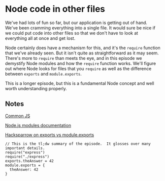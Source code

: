 # Node code in other files

We've had lots of fun so far, but our application is getting out of hand.  We've been cramming everything into a single file.  It would sure be nice if we could put code into other files so that we don't have to look at everything all at once and get lost.

Node certainly does have a mechanism for this, and it's the `require` function that we've already seen.   But it isn't quite as straightforward as it may seem.  There's more to `require` than meets the eye, and in this episode we demystify Node modules and how the `require` function works.  We'll figure out where Node looks for files that you `require` as well as the difference between `exports` and `module.exports`.

This is a longer episode, but this is a fundamental Node concept and well worth understanding properly.

## Notes

[Common JS](http://www.commonjs.org/)

[Node.js modules documentation](http://nodejs.org/api/modules.html)

[Hacksparrow on exports vs module.exports](http://www.hacksparrow.com/node-js-exports-vs-module-exports.html)

    // This is the tl;dw summary of the episode.  It glosses over many important details.
    require("express")
    require("./express")
    exports.theAnswer = 42
    module.exports = {
      theAnswer: 42
    }
